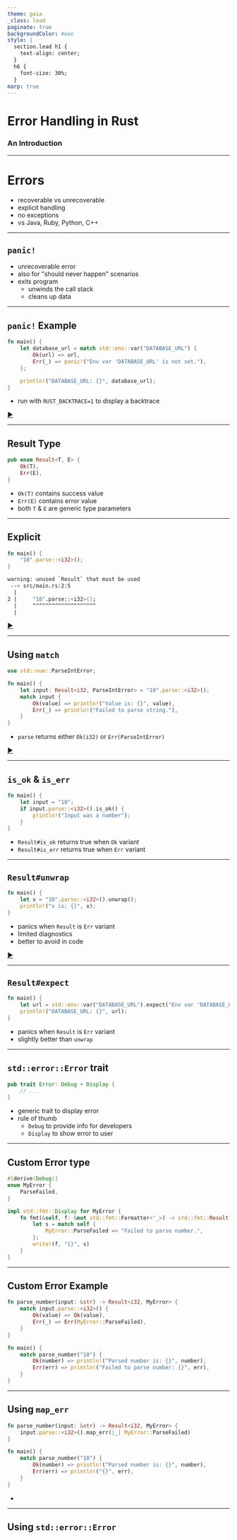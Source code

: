 ```yaml
---
theme: gaia
_class: lead
paginate: true
backgroundColor: #eee
style: |
  section.lead h1 {
    text-align: center;
  }
  h6 {
    font-size: 30%;
  }
marp: true
---
```


# **Error Handling in Rust**

### An Introduction

---

# Errors

- recoverable vs unrecoverable
- explicit handling
- no exceptions
- vs Java, Ruby, Python, C++

---

## `panic!`

- unrecoverable error
- also for "should never happen" scenarios
- exits program
  - unwinds the call stack
  - cleans up data

---

## `panic!` Example

```rust
fn main() {
    let database_url = match std::env::var("DATABASE_URL") {
        Ok(url) => url,
        Err(_) => panic!("Env var 'DATABASE_URL' is not set."),
    };

    println!("DATABASE_URL: {}", database_url);
}
```

- run with `RUST_BACKTRACE=1` to display a backtrace

[▶️](https://play.rust-lang.org/?version=stable&mode=debug&edition=2021&gist=17bea9b2cf6e08db93ea59fd47305eb1)

---

## Result Type

```rust
pub enum Result<T, E> {
    Ok(T),
    Err(E),
}
```

- `Ok(T)` contains success value
- `Err(E)` contains error value
- both `T` & `E` are generic type parameters

---

## Explicit

```rust
fn main() {
    "10".parse::<i32>();
}
```

```bash
warning: unused `Result` that must be used
 --> src/main.rs:2:5
  |
2 |     "10".parse::<i32>();
  |     ^^^^^^^^^^^^^^^^^^^^
  |
```

[▶️](https://play.rust-lang.org/?version=stable&mode=debug&edition=2021&gist=a275602f885e05e01ad5f95b3160f078)

---

## Using `match`

```rust
use std::num::ParseIntError;

fn main() {
    let input: Result<i32, ParseIntError> = "10".parse::<i32>();
    match input {
        Ok(value) => println!("Value is: {}", value),
        Err(_) => println!("Failed to parse string."),
    }
}
```

- `parse` returns either `Ok(i32)` or `Err(ParseIntError)`

[▶️](https://play.rust-lang.org/?version=stable&mode=debug&edition=2021&gist=56eac5ffc22b9a23bf7b82b9abbaa2e5)

---

## `is_ok` & `is_err`

```rust
fn main() {
    let input = "10";
    if input.parse::<i32>().is_ok() {
        println!("Input was a number");
    }
}
```

- `Result#is_ok` returns true when `Ok` variant
- `Result#is_err` returns true when `Err` variant

---

## `Result#unwrap`

```rust
fn main() {
    let x = "10".parse::<i32>().unwrap();
    println!("x is: {}", x);
}
```

- panics when `Result` is `Err` variant
- limited diagnostics
- better to avoid in code

[▶️](https://play.rust-lang.org/?version=stable&mode=debug&edition=2021&gist=56d90b0c6c5dbf018d3f4fcaa51543df)

---

## `Result#expect`

```rust
fn main() {
    let url = std::env::var("DATABASE_URL").expect("Env var 'DATABASE_URL' unset.");
    println!("DATABASE_URL: {}", url);
}
```

- panics when `Result` is `Err` variant
- slightly better than `unwrap`

---

## `std::error::Error` trait

```rust
pub trait Error: Debug + Display {
    // ...
}
```

- generic trait to display error
- rule of thumb
  - `Debug` to provide info for developers
  - `Display` to show error to user

---

## Custom Error type

```rust
#[derive(Debug)]
enum MyError {
    ParseFailed,
}

impl std::fmt::Display for MyError {
    fn fmt(&self, f: &mut std::fmt::Formatter<'_>) -> std::fmt::Result {
        let s = match self {
            MyError::ParseFailed => "Failed to parse number.",
        };
        write!(f, "{}", s)
    }
}
```

---

## Custom Error Example

```rust
fn parse_number(input: &str) -> Result<i32, MyError> {
    match input.parse::<i32>() {
        Ok(value) => Ok(value),
        Err(_) => Err(MyError::ParseFailed),
    }
}

fn main() {
    match parse_number("10") {
        Ok(number) => println!("Parsed number is: {}", number),
        Err(err) => println!("Failed to parse number: {}", err),
    }
}
```

---

## Using `map_err`

```rust
fn parse_number(input: &str) -> Result<i32, MyError> {
    input.parse::<i32>().map_err(|_| MyError::ParseFailed)
}

fn main() {
    match parse_number("10") {
        Ok(number) => println!("Parsed number is: {}", number),
        Err(err) => println!("{}", err),
    }
}
```

- 

---

## Using `std::error::Error`

```rust
```
